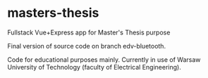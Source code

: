 # masters-thesis
Fullstack Vue+Express app for Master's Thesis purpose

Final version of source code on branch edv-bluetooth.

Code for educational purposes mainly. Currently in use of Warsaw University of Technology (faculty of Electrical Engineering).
